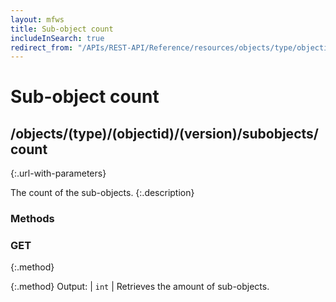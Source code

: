 ```yaml
---
layout: mfws
title: Sub-object count
includeInSearch: true
redirect_from: "/APIs/REST-API/Reference/resources/objects/type/objectid/version/subobjects/count.html"
---
```


# Sub-object count

## /objects/(type)/(objectid)/(version)/subobjects/count
{:.url-with-parameters}

The count of the sub-objects. 
{:.description}

### Methods

### GET
{:.method}

{:.method}
Output: | `int`
| Retrieves the amount of sub-objects. 

